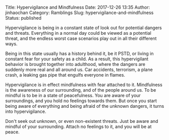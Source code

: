 Title: Hypervigilance and Mindfulness
Date: 2017-12-26 13:35
Author: jinhaochan
Category: Ramblings
Slug: hypervigilance-and-mindfulness
Status: published

Hypervigilance is being in a constant state of look out for potential dangers and threats. Everything in a normal day could be viewed as a potential threat, and the endless worst case scenarios play out in all their different ways.

Being in this state usually has a history behind it, be it PSTD, or living in constant fear for your safety as a child. As a result, this hypervigilant behavior is brought together into adulthood, where the dangers are suddenly more real and all around us. Car accidents, terrorism, a plane crash, a leaking gas pipe that engulfs everyone in flames.

Hypervigilance is in effect mindfulness with fear attached to it. Mindfulness is the awareness of our surrounding, and of the people around us. To be mindful is to be in a state of peacefulness. You are aware of your surroundings, and you hold no feelings towards them. But once you start being aware of everything and being afraid of the unknown dangers, it turns into hypervigilance.

Don't seek out unknown, or even non-existent threats. Just be aware and mindful of your surrounding. Attach no feelings to it, and you will be at peace.
